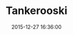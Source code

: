 ---
layout: post
title:  "Tankerooski"
description: "A 3D Multiplayer Browser Game"
redirect: 
date:   2015-12-27 16:36:00
imageUrl: "../assets/tankerooski.png"
categories: [tool]
---
